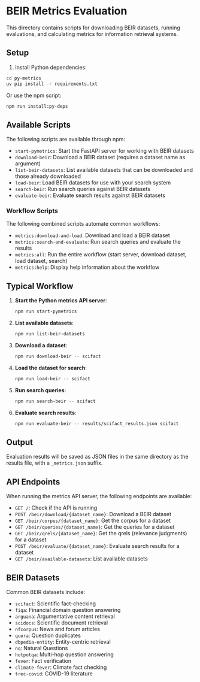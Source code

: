 # BEIR Metrics Evaluation

This directory contains scripts for downloading BEIR datasets, running evaluations, and calculating metrics for information retrieval systems.

## Setup

1. Install Python dependencies:

```bash
cd py-metrics
uv pip install -r requirements.txt
```

Or use the npm script:

```bash
npm run install:py-deps
```

## Available Scripts

The following scripts are available through npm:

- `start-pymetrics`: Start the FastAPI server for working with BEIR datasets
- `download-beir`: Download a BEIR dataset (requires a dataset name as argument)
- `list-beir-datasets`: List available datasets that can be downloaded and those already downloaded
- `load-beir`: Load BEIR datasets for use with your search system
- `search-beir`: Run search queries against BEIR datasets
- `evaluate-beir`: Evaluate search results against BEIR datasets

### Workflow Scripts

The following combined scripts automate common workflows:

- `metrics:download-and-load`: Download and load a BEIR dataset
- `metrics:search-and-evaluate`: Run search queries and evaluate the results
- `metrics:all`: Run the entire workflow (start server, download dataset, load dataset, search)
- `metrics:help`: Display help information about the workflow

## Typical Workflow

1. **Start the Python metrics API server**:

   ```bash
   npm run start-pymetrics
   ```

2. **List available datasets**:

   ```bash
   npm run list-beir-datasets
   ```

3. **Download a dataset**:

   ```bash
   npm run download-beir -- scifact
   ```

4. **Load the dataset for search**:

   ```bash
   npm run load-beir -- scifact
   ```

5. **Run search queries**:

   ```bash
   npm run search-beir -- scifact
   ```

6. **Evaluate search results**:
   ```bash
   npm run evaluate-beir -- results/scifact_results.json scifact
   ```

## Output

Evaluation results will be saved as JSON files in the same directory as the results file, with a `_metrics.json` suffix.

## API Endpoints

When running the metrics API server, the following endpoints are available:

- `GET /`: Check if the API is running
- `POST /beir/download/{dataset_name}`: Download a BEIR dataset
- `GET /beir/corpus/{dataset_name}`: Get the corpus for a dataset
- `GET /beir/queries/{dataset_name}`: Get the queries for a dataset
- `GET /beir/qrels/{dataset_name}`: Get the qrels (relevance judgments) for a dataset
- `POST /beir/evaluate/{dataset_name}`: Evaluate search results for a dataset
- `GET /beir/available-datasets`: List available datasets

## BEIR Datasets

Common BEIR datasets include:

- `scifact`: Scientific fact-checking
- `fiqa`: Financial domain question answering
- `arguana`: Argumentative content retrieval
- `scidocs`: Scientific document retrieval
- `nfcorpus`: News and forum articles
- `quora`: Question duplicates
- `dbpedia-entity`: Entity-centric retrieval
- `nq`: Natural Questions
- `hotpotqa`: Multi-hop question answering
- `fever`: Fact verification
- `climate-fever`: Climate fact checking
- `trec-covid`: COVID-19 literature
